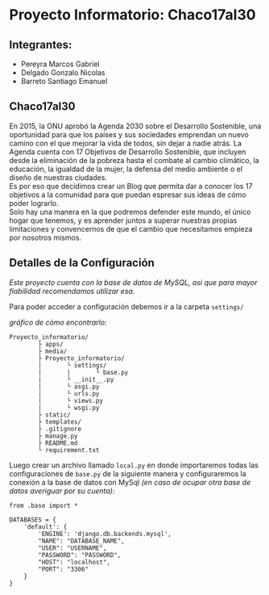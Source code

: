 # Proyecto Informatorio: Chaco17al30

## Integrantes:
- Pereyra Marcos Gabriel
- Delgado Gonzalo Nicolas
- Barreto Santiago Emanuel

## Chaco17al30
En 2015, la ONU aprobó la Agenda 2030 sobre el Desarrollo Sostenible, una oportunidad para que los países y sus sociedades emprendan un nuevo camino con el que mejorar la vida de todos, sin dejar a nadie atrás. La Agenda cuenta con 17 Objetivos de Desarrollo Sostenible, que incluyen desde la eliminación de la pobreza hasta el combate al cambio climático, la educación, la igualdad de la mujer, la defensa del medio ambiente o el diseño de nuestras ciudades.\
Es por eso que decidimos crear un Blog que permita dar a conocer los 17 objetivos a la comunidad para que puedan espresar sus ideas de cómo poder lograrlo.\
Solo hay una manera en la que podremos defender este mundo, el único hogar que tenemos, y es aprender juntos a superar nuestras propias limitaciones y convencernos de que el cambio que necesitamos empieza por nosotros mismos.

## Detalles de la Configuración
_Este proyecto cuenta con la base de datos de MySQL, asi que para mayor fiabilidad recomendamos utilizar esa._

Para poder acceder a configuración debemos ir a la carpeta `settings/` 

_gráfico de cómo encontrarlo:_
```
Proyecto_informatorio/
        ├ apps/
        ├ media/
        ├ Proyecto_informatorio/
        |       └ settings/
        |       |       └ base.py
        |       └ __init__.py
        |       └ asgi.py
        |       └ urls.py
        |       └ views.py
        |       └ wsgi.py
        ├ static/
        ├ templates/
        ├ .gitignore
        ├ manage.py
        ├ README.md
        └ requirement.txt
```
Luego crear un archivo llamado `local.py` en donde importaremos todas las configuraciones de `base.py` de la siguiente manera y configuraremos la conexión a la base de datos con MySql _(en caso de ocupar otra base de datos averiguar por su cuenta)_:
```
from .base import *

DATABASES = {
    'default': {
        'ENGINE': 'django.db.backends.mysql',
        "NAME": "DATABASE_NAME",
        "USER": "USERNAME",
        "PASSWORD": "PASSWORD",
        "HOST": "localhost",
        "PORT": "3306"
    }
}
```

